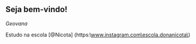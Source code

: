 ## Seja bem-vindo! 
_Geovana_

Estudo na escola [@Nicota] (https:\\www.instagram.com\escola.donanicota\)   
